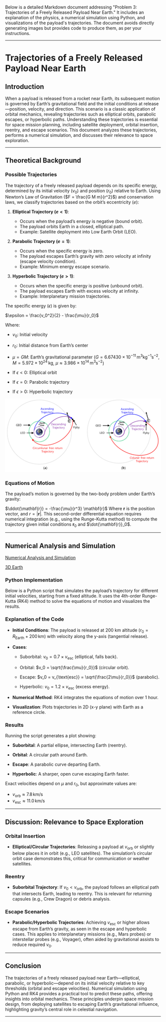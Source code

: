 Below is a detailed Markdown document addressing "Problem 3: Trajectories of a Freely Released Payload Near Earth." It includes an explanation of the physics, a numerical simulation using Python, and visualizations of the payload's trajectories. The document avoids directly generating images but provides code to produce them, as per your instructions.

---

# Trajectories of a Freely Released Payload Near Earth

## Introduction
When a payload is released from a rocket near Earth, its subsequent motion is governed by Earth’s gravitational field and the initial conditions at release—position, velocity, and direction. This scenario is a classic application of orbital mechanics, revealing trajectories such as elliptical orbits, parabolic escapes, or hyperbolic paths. Understanding these trajectories is essential for space mission planning, including satellite deployment, orbital insertion, reentry, and escape scenarios. This document analyzes these trajectories, performs a numerical simulation, and discusses their relevance to space exploration.

---

## Theoretical Background

### Possible Trajectories
The trajectory of a freely released payload depends on its specific energy, determined by its initial velocity ($v_0$) and position ($r_0$) relative to Earth. Using Newton’s Law of Gravitation ($F = \frac{G M m}{r^2}$) and conservation laws, we classify trajectories based on the orbit’s eccentricity ($e$):

1. **Elliptical Trajectory ($e < 1$)**:
   - Occurs when the payload’s energy is negative (bound orbit).
   - The payload orbits Earth in a closed, elliptical path.
   - Example: Satellite deployment into Low Earth Orbit (LEO).

2. **Parabolic Trajectory ($e = 1$)**:
   - Occurs when the specific energy is zero.
   - The payload escapes Earth’s gravity with zero velocity at infinity (escape velocity condition).
   - Example: Minimum energy escape scenario.

3. **Hyperbolic Trajectory ($e > 1$)**:
   - Occurs when the specific energy is positive (unbound orbit).
   - The payload escapes Earth with excess velocity at infinity.
   - Example: Interplanetary mission trajectories.

The specific energy ($\epsilon$) is given by:

$\epsilon = \frac{v_0^2}{2} - \frac{\mu}{r_0}$

Where:
- $v_0$: Initial velocity

- $r_0$: Initial distance from Earth’s center

- $\mu = G M$: Earth’s gravitational parameter ($G = 6.67430 \times 10^
{-11} \, \text{m}^3 \text{kg}^{-1} \text{s}^{-2}$, $M = 5.972 \times 10^{24} \, \text{kg}$, $\mu \approx 3.986 \times 10^{14} \, \text{m}^3 \text{s}^{-2}$)

- If $\epsilon < 0$: Elliptical orbit

- If $\epsilon = 0$: Parabolic trajectory

- If $\epsilon > 0$: Hyperbolic trajectory

![Seasonal Variations in Lunar-Assisted GEO Transfer Capability for Southward Launch](aerospace-11-00321-g001.png)

### Equations of Motion
The payload’s motion is governed by the two-body problem under Earth’s gravity:

$\ddot{\mathbf{r}} = -\frac{\mu}{r^3} \mathbf{r}$
Where $\mathbf{r}$ is the position vector, and $r = |\mathbf{r}|$. This second-order differential equation requires numerical integration (e.g., using the Runge-Kutta method) to compute the trajectory given initial conditions $\mathbf{r}_0$ and $\dot{\mathbf{r}}_0$.

---

## Numerical Analysis and Simulation

[Numerical Analysis and Simulation](Numerical_Analysis_and_Simulation.html)

[3D Earth](3dsimulation.html)

### Python Implementation
Below is a Python script that simulates the payload’s trajectory for different initial velocities, starting from a fixed altitude. It uses the 4th-order Runge-Kutta (RK4) method to solve the equations of motion and visualizes the results.



### Explanation of the Code
- **Initial Conditions**: The payload is released at 200 km altitude ($r_0 = R_{\text{Earth}} + 200 \, \text{km}$) with velocity along the y-axis (tangential release).
- **Cases**:

  - Suborbital: $v_0 = 0.7 \times v_{\text{esc}}$ (elliptical, falls back).

  - Orbital: $v_0 = \sqrt{\frac{\mu}{r_0}}$ (circular orbit).

  - Escape: $v_0 = v_{\text{esc}} = \sqrt{\frac{2\mu}{r_0}}$ (parabolic).

  - Hyperbolic: $v_0 = 1.2 \times v_{\text{esc}}$ (excess energy).

- **Numerical Method**: RK4 integrates the equations of motion over 1 hour.
- **Visualization**: Plots trajectories in 2D (x-y plane) with Earth as a reference circle.

### Results
Running the script generates a plot showing:
- **Suborbital**: A partial ellipse, intersecting Earth (reentry).

- **Orbital**: A circular path around Earth.

- **Escape**: A parabolic curve departing Earth.

- **Hyperbolic**: A sharper, open curve escaping Earth faster.

Exact velocities depend on $\mu$ and $r_0$, but approximate values are:
- $v_{\text{orb}} \approx 7.8 \, \text{km/s}$
- $v_{\text{esc}} \approx 11.0 \, \text{km/s}$

---

## Discussion: Relevance to Space Exploration

### Orbital Insertion
- **Elliptical/Circular Trajectories**: Releasing a payload at $v_{\text{orb}}$ or slightly below places it in orbit (e.g., LEO satellites). The simulation’s circular orbit case demonstrates this, critical for communication or weather satellites.

### Reentry
- **Suborbital Trajectory**: If $v_0 < v_{\text{orb}}$, the payload follows an elliptical path that intersects Earth, leading to reentry. This is relevant for returning capsules (e.g., Crew Dragon) or debris analysis.

### Escape Scenarios
- **Parabolic/Hyperbolic Trajectories**: Achieving $v_{\text{esc}}$ or higher allows escape from Earth’s gravity, as seen in the escape and hyperbolic cases. This applies to interplanetary missions (e.g., Mars probes) or interstellar probes (e.g., Voyager), often aided by gravitational assists to reduce required $v_0$.

---

## Conclusion
The trajectories of a freely released payload near Earth—elliptical, parabolic, or hyperbolic—depend on its initial velocity relative to key thresholds (orbital and escape velocities). Numerical simulation using Python and RK4 provides a practical tool to predict these paths, offering insights into orbital mechanics. These principles underpin space mission design, from deploying satellites to escaping Earth’s gravitational influence, highlighting gravity’s central role in celestial navigation.

---